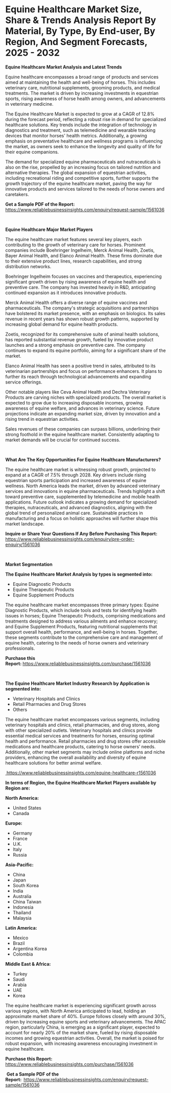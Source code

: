 <p><h1>Equine Healthcare Market Size, Share & Trends Analysis Report By Material, By Type, By End-user, By Region, And Segment Forecasts, 2025 - 2032</h1></p><p><strong>Equine Healthcare Market Analysis and Latest Trends</strong></p>
<p><p>Equine healthcare encompasses a broad range of products and services aimed at maintaining the health and well-being of horses. This includes veterinary care, nutritional supplements, grooming products, and medical treatments. The market is driven by increasing investments in equestrian sports, rising awareness of horse health among owners, and advancements in veterinary medicine. </p><p>The Equine Healthcare Market is expected to grow at a CAGR of 12.8% during the forecast period, reflecting a robust rise in demand for specialized healthcare solutions. Key trends include the integration of technology in diagnostics and treatment, such as telemedicine and wearable tracking devices that monitor horses' health metrics. Additionally, a growing emphasis on preventative healthcare and wellness programs is influencing the market, as owners seek to enhance the longevity and quality of life for their equine companions. </p><p>The demand for specialized equine pharmaceuticals and nutraceuticals is also on the rise, propelled by an increasing focus on tailored nutrition and alternative therapies. The global expansion of equestrian activities, including recreational riding and competitive sports, further supports the growth trajectory of the equine healthcare market, paving the way for innovative products and services tailored to the needs of horse owners and caretakers.</p></p>
<p><strong>Get a Sample PDF of the Report:&nbsp;</strong> <a href="https://www.reliablebusinessinsights.com/enquiry/request-sample/1561036?utm_campaign=2274&utm_medium=2&utm_source=Github&utm_content=ia&utm_term=12042025&utm_id=equine-healthcare">https://www.reliablebusinessinsights.com/enquiry/request-sample/1561036</a></p>
<p>&nbsp;</p>
<p><strong>Equine Healthcare Major Market Players</strong></p>
<p><p>The equine healthcare market features several key players, each contributing to the growth of veterinary care for horses. Prominent companies include Boehringer Ingelheim, Merck Animal Health, Zoetis, Bayer Animal Health, and Elanco Animal Health. These firms dominate due to their extensive product lines, research capabilities, and strong distribution networks.</p><p>Boehringer Ingelheim focuses on vaccines and therapeutics, experiencing significant growth driven by rising awareness of equine health and preventive care. The company has invested heavily in R&D, anticipating continued expansion as it introduces innovative products.</p><p>Merck Animal Health offers a diverse range of equine vaccines and pharmaceuticals. The company's strategic acquisitions and partnerships have bolstered its market presence, with an emphasis on biologics. Its sales revenue in recent years has shown robust growth patterns, supported by increasing global demand for equine health products.</p><p>Zoetis, recognized for its comprehensive suite of animal health solutions, has reported substantial revenue growth, fueled by innovative product launches and a strong emphasis on preventive care. The company continues to expand its equine portfolio, aiming for a significant share of the market.</p><p>Elanco Animal Health has seen a positive trend in sales, attributed to its veterinarian partnerships and focus on performance enhancers. It plans to further its reach through technological advancements and expanding service offerings.</p><p>Other notable players like Ceva Animal Health and Dechra Veterinary Products are carving niches with specialized products. The overall market is expected to grow due to increasing disposable incomes, growing awareness of equine welfare, and advances in veterinary science. Future projections indicate an expanding market size, driven by innovation and a rising trend in equestrian activities.</p><p>Sales revenues of these companies can surpass billions, underlining their strong foothold in the equine healthcare market. Consistently adapting to market demands will be crucial for continued success.</p></p>
<p>&nbsp;</p>
<p><strong>What Are The Key Opportunities For Equine Healthcare Manufacturers?</strong></p>
<p><p>The equine healthcare market is witnessing robust growth, projected to expand at a CAGR of 7.5% through 2028. Key drivers include rising equestrian sports participation and increased awareness of equine wellness. North America leads the market, driven by advanced veterinary services and innovations in equine pharmaceuticals. Trends highlight a shift toward preventive care, supplemented by telemedicine and mobile health applications. Future outlook indicates a growing demand for specialized therapies, nutraceuticals, and advanced diagnostics, aligning with the global trend of personalized animal care. Sustainable practices in manufacturing and a focus on holistic approaches will further shape this market landscape.</p></p>
<p><strong>Inquire or Share Your Questions If Any Before Purchasing This Report:</strong> <a href="https://www.reliablebusinessinsights.com/enquiry/pre-order-enquiry/1561036?utm_campaign=2274&utm_medium=2&utm_source=Github&utm_content=ia&utm_term=12042025&utm_id=equine-healthcare">https://www.reliablebusinessinsights.com/enquiry/pre-order-enquiry/1561036</a></p>
<p>&nbsp;</p>
<p><strong>Market Segmentation</strong></p>
<p><strong>The Equine Healthcare Market Analysis by types is segmented into:</strong></p>
<p><ul><li>Equine Diagnostic Products</li><li>Equine Therapeutic Products</li><li>Equine Supplement Products</li></ul></p>
<p><p>The equine healthcare market encompasses three primary types: Equine Diagnostic Products, which include tools and tests for identifying health issues in horses; Equine Therapeutic Products, comprising medications and treatments designed to address various ailments and enhance recovery; and Equine Supplement Products, featuring nutritional supplements that support overall health, performance, and well-being in horses. Together, these segments contribute to the comprehensive care and management of equine health, catering to the needs of horse owners and veterinary professionals.</p></p>
<p><strong>Purchase this Report:&nbsp;</strong><a href="https://www.reliablebusinessinsights.com/purchase/1561036?utm_campaign=2274&utm_medium=2&utm_source=Github&utm_content=ia&utm_term=12042025&utm_id=equine-healthcare">https://www.reliablebusinessinsights.com/purchase/1561036</a></p>
<p>&nbsp;</p>
<p><strong>The Equine Healthcare Market Industry Research by Application is segmented into:</strong></p>
<p><ul><li>Veterinary Hospitals and Clinics</li><li>Retail Pharmacies and Drug Stores</li><li>Others</li></ul></p>
<p><p>The equine healthcare market encompasses various segments, including veterinary hospitals and clinics, retail pharmacies, and drug stores, along with other specialized outlets. Veterinary hospitals and clinics provide essential medical services and treatments for horses, ensuring optimal health and performance. Retail pharmacies and drug stores offer accessible medications and healthcare products, catering to horse owners’ needs. Additionally, other market segments may include online platforms and niche providers, enhancing the overall availability and diversity of equine healthcare solutions for better animal welfare.</p></p>
<p><a href="https://www.reliablebusinessinsights.com/equine-healthcare-r1561036?utm_campaign=2274&utm_medium=2&utm_source=Github&utm_content=ia&utm_term=12042025&utm_id=equine-healthcare">&nbsp;https://www.reliablebusinessinsights.com/equine-healthcare-r1561036</a></p>
<p><strong>In terms of Region, the Equine Healthcare Market Players available by Region are:</strong></p>
<p>
    <p> <strong> North America: </strong>
        <ul>
            <li>United States</li>
            <li>Canada</li>
        </ul>
        </p> 
    <p> <strong> Europe: </strong>
        <ul>
            <li>Germany</li>
            <li>France</li>
            <li>U.K.</li>
            <li>Italy</li>
            <li>Russia</li>
        </ul>
        </p> 
    <p> <strong> Asia-Pacific: </strong>
        <ul>
            <li>China</li>
            <li>Japan</li>
            <li>South Korea</li>
            <li>India</li>
            <li>Australia</li>
            <li>China Taiwan</li>
            <li>Indonesia</li>
            <li>Thailand</li>
            <li>Malaysia</li>
        </ul>
        </p> 
    <p> <strong> Latin America: </strong>
        <ul>
            <li>Mexico</li>
            <li>Brazil</li>
            <li>Argentina Korea</li>
            <li>Colombia</li>
        </ul>
        </p> 
    <p> <strong> Middle East & Africa: </strong>
        <ul>
            <li>Turkey</li>
            <li>Saudi</li>
            <li>Arabia</li>
            <li>UAE</li>
            <li>Korea</li>
        </ul>
    </p>
    </p>
<p><p>The equine healthcare market is experiencing significant growth across various regions, with North America anticipated to lead, holding an approximate market share of 40%. Europe follows closely with around 30%, driven by increasing equine sports and veterinary advancements. The APAC region, particularly China, is emerging as a significant player, expected to account for nearly 20% of the market share, fueled by rising disposable incomes and growing equestrian activities. Overall, the market is poised for robust expansion, with increasing awareness encouraging investment in equine healthcare.</p></p>
<p><strong>Purchase this Report: </strong><a href="https://www.reliablebusinessinsights.com/purchase/1561036?utm_campaign=2274&utm_medium=2&utm_source=Github&utm_content=ia&utm_term=12042025&utm_id=equine-healthcare">https://www.reliablebusinessinsights.com/purchase/1561036</a></p>
<p>&nbsp;<strong>Get a Sample PDF of the Report:&nbsp;&nbsp;</strong><a href="https://www.reliablebusinessinsights.com/enquiry/request-sample/1561036?utm_campaign=2274&utm_medium=2&utm_source=Github&utm_content=ia&utm_term=12042025&utm_id=equine-healthcare">https://www.reliablebusinessinsights.com/enquiry/request-sample/1561036</a></p>
<p><strong></strong></p>
<p><p></p><p></p><p></p></p>